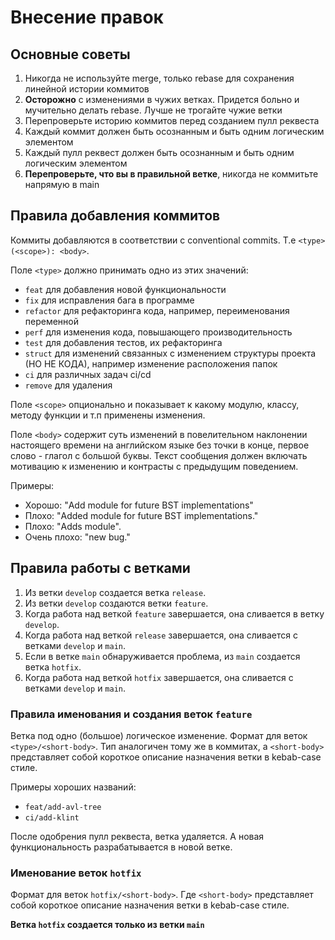 # Внесение правок

## Основные советы

1. Никогда не используйте merge, только rebase для сохранения линейной истории коммитов
2. **Осторожно** с изменениями в чужих ветках. Придется больно и мучительно делать rebase. Лучше не трогайте чужие
   ветки
3. Перепроверьте историю коммитов перед созданием пулл реквеста
4. Каждый коммит должен быть осознанным и быть одним логическим элементом
5. Каждый пулл реквест должен быть осознанным и быть одним логическим элементом
6. **Перепроверьте, что вы в правильной ветке**, никогда не коммитьте напрямую в main

## Правила добавления коммитов

Коммиты добавляются в соответствии с conventional commits. Т.е
`<type>(<scope>): <body>`.

Поле `<type>` должно принимать одно из этих значений:

* `feat` для добавления новой функциональности
* `fix` для исправления бага в программе
* `refactor` для рефакторинга кода, например, переименования переменной
* `perf` для изменения кода, повышающего производительность
* `test` для добавления тестов, их рефакторинга
* `struct` для изменений связанных с изменением структуры проекта (НО НЕ КОДА), например изменение
  расположения папок
* `ci` для различных задач ci/cd
* `remove` для удаления 

Поле `<scope>` опционально и показывает к какому модулю, классу, методу функции и т.п применены изменения.

Поле `<body>` содержит суть изменений в повелительном наклонении настоящего времени на английском языке без точки в
конце, первое слово - глагол с большой буквы. Текст сообщения должен включать мотивацию к изменению и контрасты с
предыдущим поведением.

Примеры:

* Хорошо: "Add module for future BST implementations"
* Плохо: "Added module for future BST implementations."
* Плохо: "Adds module".
* Очень плохо: "new bug."

## Правила работы с ветками

1. Из ветки `develop` создается ветка `release`.
2. Из ветки `develop` создаются ветки `feature`.
3. Когда работа над веткой `feature` завершается, она сливается в ветку `develop`.
4. Когда работа над веткой `release` завершается, она сливается с ветками `develop` и `main`.
5. Если в ветке `main` обнаруживается проблема, из `main` создается ветка `hotfix`.
6. Когда работа над веткой `hotfix` завершается, она сливается с ветками `develop` и `main`.

### Правила именования и создания веток `feature`

Ветка под одно (большое) логическое изменение. Формат для веток `<type>/<short-body>`. Тип аналогичен тому же в
коммитах,
а `<short-body>` представляет собой короткое описание назначения ветки в kebab-case стиле.

Примеры хороших названий:

* `feat/add-avl-tree`
* `ci/add-klint`

После одобрения пулл реквеста, ветка удаляется. А новая функциональность разрабатывается в новой ветке.

### Именование веток `hotfix`

Формат для веток `hotfix/<short-body>`. Где `<short-body>` представляет собой короткое описание назначения ветки в
kebab-case стиле.

**Ветка `hotfix` создается только из ветки `main`**
